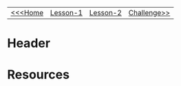 |                                                           |                          |                          |                                     |
|---------------------------------------------------------- |------------------------- |------------------------- |------------------------------------ |
| [<<<Home](https://albertov5.github.io/tec-data/index.html) | [Lesson-1](./lesson-1.md) | [Lesson-2](./lesson-2.md) | [Challenge>>](./challenge/readme.md) |


# Header


# Resources
